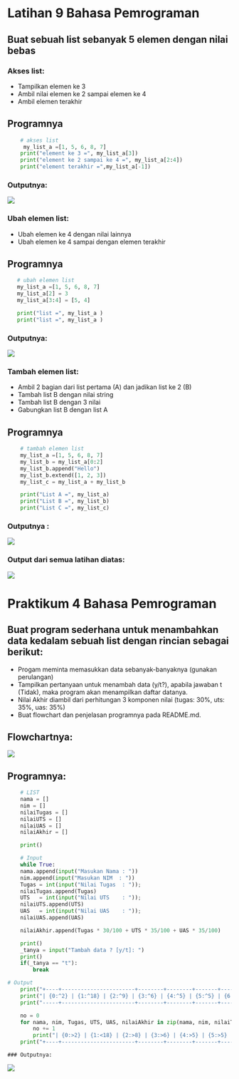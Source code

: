 # Latihan 9 Bahasa Pemrograman
## Buat sebuah list sebanyak 5 elemen dengan nilai bebas
### Akses list:
* Tampilkan elemen ke 3
* Ambil nilai elemen ke 2 sampai elemen ke 4
* Ambil elemen terakhir

## Programnya
``````    python
    # akses list
     my_list_a =[1, 5, 6, 8, 7]
    print("element ke 3 =", my_list_a[3])
    print("element ke 2 sampai ke 4 =", my_list_a[2:4])
    print("element terakhir =",my_list_a[-1])
``````
### Outputnya:

<img src="latihan/latihan1.png">

### Ubah elemen list:
* Ubah elemen ke 4 dengan nilai lainnya
* Ubah elemen ke 4 sampai dengan elemen terakhir

## Programnya
 ``````   python
    # ubah elemen list
    my_list_a =[1, 5, 6, 8, 7]
    my_list_a[2] = 3
    my_list_a[3:4] = [5, 4]

    print("list =", my_list_a )
    print("list =", my_list_a )
``````
### Outputnya:

<img src="latihan/latihan2.png">

### Tambah elemen list:
* Ambil 2 bagian dari list pertama (A) dan jadikan list ke 2 (B)
* Tambah list B dengan nilai string
* Tambah list B dengan 3 nilai
* Gabungkan list B dengan list A

## Programnya
``````   python
    # tambah elemen list
    my_list_a =[1, 5, 6, 8, 7]
    my_list_b = my_list_a[0:2]
    my_list_b.append("Hello")
    my_list_b.extend([1, 2, 3])
    my_list_c = my_list_a + my_list_b

    print("List A =", my_list_a)
    print("List B =", my_list_b)
    print("List C =", my_list_c)
``````
### Outputnya :

<img src="latihan/latihan3.png">

### Output dari semua latihan diatas:

<img src="latihan/latihan.png">

# Praktikum 4 Bahasa Pemrograman
## Buat program sederhana untuk menambahkan data kedalam sebuah list dengan rincian sebagai berikut:
* Progam meminta memasukkan data sebanyak-banyaknya (gunakan perulangan)
* Tampilkan pertanyaan untuk menambah data (y/t?), apabila jawaban t (Tidak), maka program akan menampilkan daftar datanya.
* Nilai Akhir diambil dari perhitungan 3 komponen nilai (tugas: 30%, uts: 35%, uas: 35%)
* Buat flowchart dan penjelasan programnya pada README.md.

## Flowchartnya:

<img src="Tugas_4/flowchart.9.png">

## Programnya:
``````    python
    # LIST
    nama = []
    nim = []
    nilaiTugas = []
    nilaiUTS = []
    nilaiUAS = []
    nilaiAkhir = []

    print()

    # Input
    while True:
    nama.append(input("Masukan Nama : "))
    nim.append(input("Masukan NIM  : "))
    Tugas = int(input("Nilai Tugas  : ")); 
    nilaiTugas.append(Tugas)
    UTS   = int(input("Nilai UTS    : ")); 
    nilaiUTS.append(UTS)
    UAS   = int(input("Nilai UAS    : ")); 
    nilaiUAS.append(UAS)

    nilaiAkhir.append(Tugas * 30/100 + UTS * 35/100 + UAS * 35/100)

    print()
    _tanya = input("Tambah data ? [y/t]: ")
    print()
    if(_tanya == "t"):
        break

# Output
    print("+----+-----------------------+--------+--------+-------+-------+---------+")
    print("| {0:^2} | {1:^18} | {2:^9} | {3:^6} | {4:^5} | {5:^5} | {6:^7} |".format("No", "Nama", "NIM", "Tugas", "UTS", "UAS", "Akhir"))
    print("-----+-----------------------+--------+--------+-------+-------+---------+")

    no = 0
    for nama, nim, Tugas, UTS, UAS, nilaiAkhir in zip(nama, nim, nilaiTugas, nilaiUTS, nilaiUAS, nilaiAkhir):
        no += 1    
        print("| {0:>2} | {1:<18} | {2:>8} | {3:>6} | {4:>5} | {5:>5} | {6:>7} |".format(no, nama, nim, Tugas, UTS, UAS, nilaiAkhir))
    print("+----+-----------------------+--------+--------+-------+-------+---------+")
``````
    ### Outputnya:

<img src="Tugas_4/praktikum9.png">
